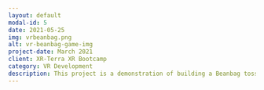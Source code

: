 ```yaml
---
layout: default
modal-id: 5
date: 2021-05-25
img: vrbeanbag.png
alt: vr-beanbag-game-img
project-date: March 2021
client: XR-Terra XR Bootcamp
category: VR Development
description: This project is a demonstration of building a Beanbag toss (cornholl game) in VR. This game was created for the Oculus Quest2 Headset but was tested on the HTC Vive Cosmos Elite as well.
---
```


